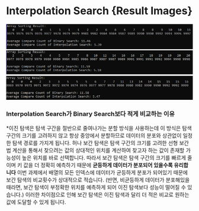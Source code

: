 # Interpolation Search {Result Images}
![](./16-interpolationSearch1.png)
![](./16-interpolationSearch2.png)
![](./16-interpolationSearch3.png)

### Interpolation Search가 Binary Search보다 적게 비교하는 이유

  *이진 탐색은 탐색 구간을 절반으로 줄여나가는 분할 방식을 사용하는데 이 방식은 탐색 구간의 크기를 고려하지 않고 항상 중앙에서 분할하므로 데이터의 분포와 상관없이 일정한 탐색 경로를 가지게 됩니다.
허나 보간 탐색은 탐색 구간의 크기를 고려한 선형 보간법 계산을 통해서 찾으려는 값의 상대적인 위치를 계산하여 찾고자 하는 값이 존재할 가능성이 높은 위치를 바로 선택합니다.
따라서 보간 탐색은 탐색 구간의 크기를 빠르게 줄이며 키 값을 더 정확히 예측하기 때문에 **균등하게 데이터가 분포되어 있을수록 유리합니다** 이번 과제에서 배열의 모든 인덱스에 데이터가 균등하게 분포가 되어있기 때문에 보간 탐색의 비교횟수가 상대적으로 적습니다.
(반면, 비균등하게 데이터가 분포해있을 때라면, 보간 탐색이 부정확한 위치를 예측하게 되어 이진 탐색보다 성능이 떨어질 수 있습니다.) 
이러한 차이점으로 인해 보간 탐색은 이진 탐색과 달리 더 적은 비교로 원하는 값에 도달할 수 있게 됩니다.
